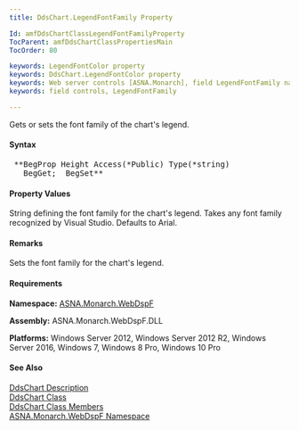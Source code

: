 ```yaml
---
title: DdsChart.LegendFontFamily Property

Id: amfDdsChartClassLegendFontFamilyProperty
TocParent: amfDdsChartClassPropertiesMain
TocOrder: 80

keywords: LegendFontColor property
keywords: DdsChart.LegendFontColor property
keywords: Web server controls [ASNA.Monarch], field LegendFontFamily name
keywords: field controls, LegendFontFamily

---
```


Gets or sets the font family of the chart's legend.

#### Syntax
<pre class="prettyprint"> **BegProp Height Access(*Public) Type(*string)
   BegGet;  BegSet** </pre>

#### Property Values
String defining the font family for the chart's legend. Takes any font family recognized by Visual Studio. Defaults to Arial.

#### Remarks
Sets the font family for the chart's legend.

#### Requirements
**Namespace:** [ASNA.Monarch.WebDspF](amfWebDspFNamespace.html)

**Assembly:** ASNA.Monarch.WebDspF.DLL

**Platforms:** Windows Server 2012, Windows Server 2012 R2, Windows Server 2016, Windows 7, Windows 8 Pro, Windows 10 Pro

#### See Also
[DdsChart Description](amfUnderstandingCharts.html)<br /> [ DdsChart Class](amfDdsChartClass.html) <br /> [ DdsChart Class Members](amfDdsChartClassMembers.html) <br /> [ ASNA.Monarch.WebDspF Namespace](amfWebDspFNamespace.html) 
